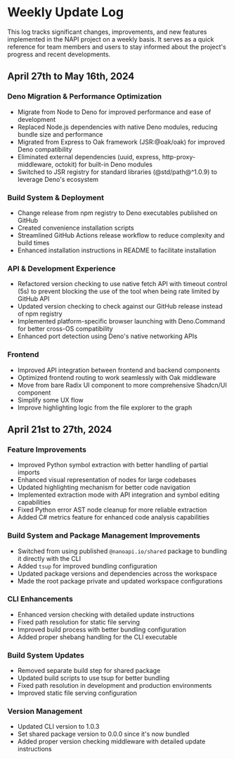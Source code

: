 # Weekly Update Log

This log tracks significant changes, improvements, and new features implemented
in the NAPI project on a weekly basis. It serves as a quick reference for team
members and users to stay informed about the project's progress and recent
developments.

## April 27th to May 16th, 2024

### Deno Migration & Performance Optimization

- Migrate from Node to Deno for improved performance and ease of development
- Replaced Node.js dependencies with native Deno modules, reducing bundle size
  and performance
- Migrated from Express to Oak framework (JSR:@oak/oak) for improved Deno
  compatibility
- Eliminated external dependencies (uuid, express, http-proxy-middleware,
  octokit) for built-in Deno modules
- Switched to JSR registry for standard libraries (@std/path@^1.0.9) to leverage
  Deno's ecosystem

### Build System & Deployment

- Change release from npm registry to Deno executables published on GitHub
- Created convenience installation scripts
- Streamlined GitHub Actions release workflow to reduce complexity and build
  times
- Enhanced installation instructions in README to facilitate installation

### API & Development Experience

- Refactored version checking to use native fetch API with timeout control (5s)
  to prevent blocking the use of the tool when being rate limited by GitHub API
- Updated version checking to check against our GitHub release instead of npm
  registry
- Implemented platform-specific browser launching with Deno.Command for better
  cross-OS compatibility
- Enhanced port detection using Deno's native networking APIs

### Frontend

- Improved API integration between frontend and backend components
- Optimized frontend routing to work seamlessly with Oak middleware
- Move from bare Radix UI component to more comprehensive Shadcn/UI component
- Simplify some UX flow
- Improve highlighting logic from the file explorer to the graph

## April 21st to 27th, 2024

### Feature Improvements

- Improved Python symbol extraction with better handling of partial imports
- Enhanced visual representation of nodes for large codebases
- Updated highlighting mechanism for better code navigation
- Implemented extraction mode with API integration and symbol editing
  capabilities
- Fixed Python error AST node cleanup for more reliable extraction
- Added C# metrics feature for enhanced code analysis capabilities

### Build System and Package Management Improvements

- Switched from using published `@nanoapi.io/shared` package to bundling it
  directly with the CLI
- Added `tsup` for improved bundling configuration
- Updated package versions and dependencies across the workspace
- Made the root package private and updated workspace configurations

### CLI Enhancements

- Enhanced version checking with detailed update instructions
- Fixed path resolution for static file serving
- Improved build process with better bundling configuration
- Added proper shebang handling for the CLI executable

### Build System Updates

- Removed separate build step for shared package
- Updated build scripts to use tsup for better bundling
- Fixed path resolution in development and production environments
- Improved static file serving configuration

### Version Management

- Updated CLI version to 1.0.3
- Set shared package version to 0.0.0 since it's now bundled
- Added proper version checking middleware with detailed update instructions
